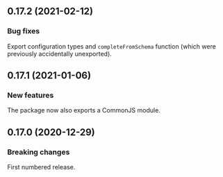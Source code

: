 ## 0.17.2 (2021-02-12)

### Bug fixes

Export configuration types and `completeFromSchema` function (which were previously accidentally unexported).

## 0.17.1 (2021-01-06)

### New features

The package now also exports a CommonJS module.

## 0.17.0 (2020-12-29)

### Breaking changes

First numbered release.


